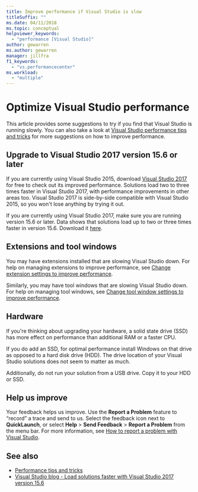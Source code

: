 ```yaml
---
title: Improve performance if Visual Studio is slow
titleSuffix: ""
ms.date: 04/11/2018
ms.topic: conceptual
helpviewer_keywords:
  - "performance [Visual Studio]"
author: gewarren
ms.author: gewarren
manager: jillfra
f1_keywords:
  - "vs.performancecenter"
ms.workload:
  - "multiple"
---
```

# Optimize Visual Studio performance

This article provides some suggestions to try if you find that Visual Studio is running slowly. You can also take a look at [Visual Studio performance tips and tricks](../ide/visual-studio-performance-tips-and-tricks.md) for more suggestions on how to improve performance.

## Upgrade to Visual Studio 2017 version 15.6 or later

If you are currently using Visual Studio 2015, download [Visual Studio 2017](https://visualstudio.microsoft.com/downloads/?utm_medium=microsoft&utm_source=docs.microsoft.com&utm_campaign=inline+link&utm_content=download+vs2017) for free to check out its improved performance. Solutions load two to three times faster in Visual Studio 2017, with performance improvements in other areas too. Visual Studio 2017 is side-by-side compatible with Visual Studio 2015, so you won't lose anything by trying it out.

If you are currently using Visual Studio 2017, make sure you are running version 15.6 or later. Data shows that solutions load up to two or three times faster in version 15.6. Download it [here](https://visualstudio.microsoft.com/downloads/?utm_medium=microsoft&utm_source=docs.microsoft.com&utm_campaign=button+cta&utm_content=download+vs2017).

## Extensions and tool windows

You may have extensions installed that are slowing Visual Studio down. For help on managing extensions to improve performance, see [Change extension settings to improve performance](../ide/optimize-visual-studio-startup-time.md#extensions).

Similarly, you may have tool windows that are slowing Visual Studio down. For help on managing tool windows, see [Change tool window settings to improve performance](../ide/optimize-visual-studio-startup-time.md#tool-windows).

## Hardware

If you're thinking about upgrading your hardware, a solid state drive (SSD) has more effect on performance than additional RAM or a faster CPU.

If you do add an SSD, for optimal performance install Windows on that drive as opposed to a hard disk drive (HDD). The drive location of your Visual Studio solutions does not seem to matter as much.

Additionally, do not run your solution from a USB drive. Copy it to your HDD or SSD.

## Help us improve

Your feedback helps us improve. Use the **Report a Problem** feature to “record” a trace and send to us. Select the feedback icon next to **QuickLaunch**, or select **Help** > **Send Feedback** > **Report a Problem** from the menu bar. For more information, see [How to report a problem with Visual Studio](../ide/how-to-report-a-problem-with-visual-studio.md).

## See also

- [Performance tips and tricks](../ide/visual-studio-performance-tips-and-tricks.md)
- [Visual Studio blog - Load solutions faster with Visual Studio 2017 version 15.6](https://devblogs.microsoft.com/visualstudio/load-solutions-faster-with-visual-studio-2017-version-15-6/)